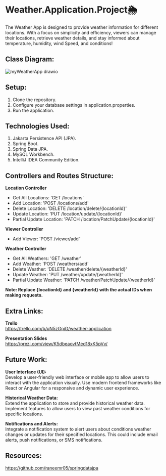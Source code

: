 # Weather.Application.Project🌦️

The Weather App is designed to provide weather information for different 
locations. With a focus on simplicity and efficiency, viewers can manage their locations, 
retrieve weather details, and stay informed about temperature, humidity, wind Speed, and conditions!




## Class Diagram:

![myWeatherApp drawio](https://github.com/raghadib6666/Weather.Application.Project/assets/145933448/e42b92a8-e28e-42d1-93eb-466d2ac56868)




## Setup:

1) Clone the repository.
2) Configure your database settings in application.properties.
3) Run the application.




## Technologies Used:

1) Jakarta Persistence API (JPA).
2) Spring Boot.
3) Spring Data JPA.
4) MySQL Workbench.
5) IntelliJ IDEA Community Edition.




## Controllers and Routes Structure:

**Location Controller** 
  
- Get All Locations: 'GET /locations'
- Add Location: 'POST /locations/add'
- Delete Location: 'DELETE /location/delete/{locationId}'
- Update Location: 'PUT /location/update/{locationId}'
- Partial Update Location: 'PATCH /location/PatchUpdate/{locationId}'

**Viewer Controller**

- Add Viewer: 'POST /viewer/add'

**Weather Controller**

- Get All Weathers: 'GET /weather'
- Add Weather: 'POST /weathers/add'
- Delete Weather: 'DELETE /weather/delete/{weatherId}'
- Update Weather: 'PUT /weather/update/{weatherId}'
- Partial Update Weather: 'PATCH /weather/PatchUpdate/{weatherId}'


**Note: Replace {locationId} and {weatherId} with the actual IDs when making requests.**




## Extra Links:

**Trello**
<br> https://trello.com/b/uN5zGpiG/weather-application

**Presentation Slides**
<br> https://prezi.com/view/K5dbeaovtMed18xK5pVv/



## Future Work:

**User Interface (UI):**
<br> Develop a user-friendly web interface or mobile app to allow users to interact with the application visually. Use modern frontend frameworks like React or Angular for a responsive and dynamic user experience.

**Historical Weather Data:**
<br> Extend the application to store and provide historical weather data. Implement features to allow users to view past weather conditions for specific locations.

**Notifications and Alerts:**
<br> Integrate a notification system to alert users about conditions weather changes or updates for their specified locations. This could include email alerts, push notifications, or SMS notifications.




## Resources:

https://github.com/raneemr05/springdatajpa
